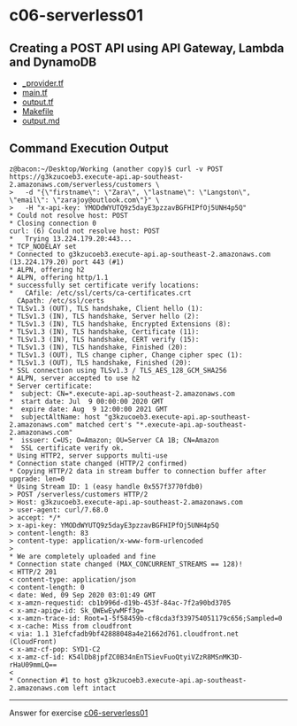# c06-serverless01

## Creating a POST API using API Gateway, Lambda and DynamoDB

- [_provider.tf](_provider.tf)
- [main.tf](main.tf)
- [output.tf](output.tf)
- [Makefile](Makefile)
- [output.md](output.md)

## Command Execution Output
```
z@bacon:~/Desktop/Working (another copy)$ curl -v POST https://g3kzucoeb3.execute-api.ap-southeast-2.amazonaws.com/serverless/customers \
>   -d "{\"firstname\": \"Zara\", \"lastname\": \"Langston\", \"email\": \"zarajoy@outlook.com\"}" \
>   -H "x-api-key: YMODdWYUTQ9z5dayE3pzzavBGFHIPfOj5UNH4p5Q"
* Could not resolve host: POST
* Closing connection 0
curl: (6) Could not resolve host: POST
*   Trying 13.224.179.20:443...
* TCP_NODELAY set
* Connected to g3kzucoeb3.execute-api.ap-southeast-2.amazonaws.com (13.224.179.20) port 443 (#1)
* ALPN, offering h2
* ALPN, offering http/1.1
* successfully set certificate verify locations:
*   CAfile: /etc/ssl/certs/ca-certificates.crt
  CApath: /etc/ssl/certs
* TLSv1.3 (OUT), TLS handshake, Client hello (1):
* TLSv1.3 (IN), TLS handshake, Server hello (2):
* TLSv1.3 (IN), TLS handshake, Encrypted Extensions (8):
* TLSv1.3 (IN), TLS handshake, Certificate (11):
* TLSv1.3 (IN), TLS handshake, CERT verify (15):
* TLSv1.3 (IN), TLS handshake, Finished (20):
* TLSv1.3 (OUT), TLS change cipher, Change cipher spec (1):
* TLSv1.3 (OUT), TLS handshake, Finished (20):
* SSL connection using TLSv1.3 / TLS_AES_128_GCM_SHA256
* ALPN, server accepted to use h2
* Server certificate:
*  subject: CN=*.execute-api.ap-southeast-2.amazonaws.com
*  start date: Jul  9 00:00:00 2020 GMT
*  expire date: Aug  9 12:00:00 2021 GMT
*  subjectAltName: host "g3kzucoeb3.execute-api.ap-southeast-2.amazonaws.com" matched cert's "*.execute-api.ap-southeast-2.amazonaws.com"
*  issuer: C=US; O=Amazon; OU=Server CA 1B; CN=Amazon
*  SSL certificate verify ok.
* Using HTTP2, server supports multi-use
* Connection state changed (HTTP/2 confirmed)
* Copying HTTP/2 data in stream buffer to connection buffer after upgrade: len=0
* Using Stream ID: 1 (easy handle 0x557f3770fdb0)
> POST /serverless/customers HTTP/2
> Host: g3kzucoeb3.execute-api.ap-southeast-2.amazonaws.com
> user-agent: curl/7.68.0
> accept: */*
> x-api-key: YMODdWYUTQ9z5dayE3pzzavBGFHIPfOj5UNH4p5Q
> content-length: 83
> content-type: application/x-www-form-urlencoded
> 
* We are completely uploaded and fine
* Connection state changed (MAX_CONCURRENT_STREAMS == 128)!
< HTTP/2 201 
< content-type: application/json
< content-length: 0
< date: Wed, 09 Sep 2020 03:01:49 GMT
< x-amzn-requestid: cb1b996d-d19b-453f-84ac-7f2a90bd3705
< x-amz-apigw-id: Sk_QWEwEywMFf3g=
< x-amzn-trace-id: Root=1-5f58459b-cf8cda3f339754051179c656;Sampled=0
< x-cache: Miss from cloudfront
< via: 1.1 31efcfadb9bf42888048a4e21662d761.cloudfront.net (CloudFront)
< x-amz-cf-pop: SYD1-C2
< x-amz-cf-id: K54lDb8jpfZC0B34nEnTSievFuoQtyiVZzR8MSnMK3D-rHaU09mmLQ==
< 
* Connection #1 to host g3kzucoeb3.execute-api.ap-southeast-2.amazonaws.com left intact
```
<!-- Don't change anything below this point-->
<!-- Before commiting, remove both commented lines--> 
***
Answer for exercise [c06-serverless01](https://github.com/devopsacademyau/academy/blob/cdbf8008dd42eacd5aa6f43f66b152e8f91d0e78/classes/06class/exercises/c06-serverless01/README.md)